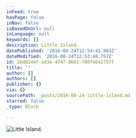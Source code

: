 ```yaml
---
inFeed: true
hasPage: false
inNav: false
isBasedOnUrl: null
inLanguage: null
keywords: []
description: Little Island.
datePublished: '2016-08-24T12:54:41.963Z'
dateModified: '2016-08-24T12:53:48.757Z'
id: 26d0144f-ad3e-4747-8661-708f4642757f
title: ''
author: []
authors: []
publisher: {}
via: {}
sourcePath: _posts/2016-08-24-little-island.md
starred: false
_type: Blurb

---
```

![Little Island.](https://the-grid-user-content.s3-us-west-2.amazonaws.com/2874aa07-a66d-4856-8dc3-d59c56d8e262.jpg)